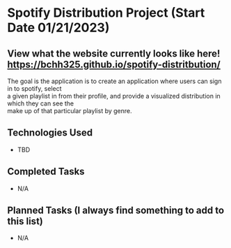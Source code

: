 # Spotify Distribution Project (Start Date 01/21/2023)

## **View what the website currently looks like here! https://bchh325.github.io/spotify-distritbution/**

The goal is the application is to create an application where users can sign in to spotify, select <br>
a given playlist in from their profile, and provide a visualized distribution in which they can see the <br>
make up of that particular playlist by genre.

## Technologies Used
* TBD

## Completed Tasks
* N/A

## Planned Tasks (I always find something to add to this list)
* N/A
